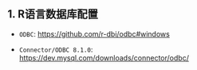 ## 1. R语言数据库配置

- `ODBC`: <https://github.com/r-dbi/odbc#windows>

- `Connector/ODBC 8.1.0`: https://dev.mysql.com/downloads/connector/odbc/
